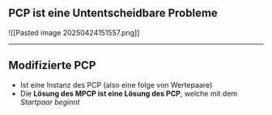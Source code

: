 ## PCP ist eine Untentscheidbare Probleme 

![[Pasted image 20250424151557.png]]


---

## Modifizierte PCP 
- Ist eine Instanz des PCP (also eine folge von Wertepaare)
- Die **Lösung des MPCP ist eine Lösung des PCP**, welche mit dem *Startpaar beginnt*

